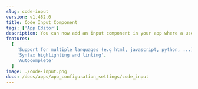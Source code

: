 ```yaml
---
slug: code-input
version: v1.482.0
title: Code Input Component
tags: ['App Editor']
description: You can now add an input component in your app where a user can enter code with syntax highlighting and linting.
features:
  [
    'Support for multiple languages (e.g html, javascript, python, ...)',
    'Syntax highlighting and linting',
    'Autocomplete'
  ]
image: ./code-input.png
docs: /docs/apps/app_configuration_settings/code_input
---
```

